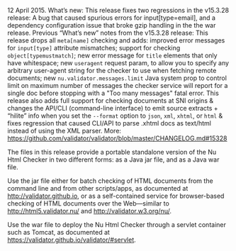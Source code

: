 
12 April 2015.
What’s new: This release fixes two regressions in the v15.3.28 release: A
bug that caused spurious errors for input[type=email], and a dependency
configuration issue that broke gzip handling in the the war release.
Previous “What’s new” notes from the v15.3.28 release: This release drops
all `meta[name]` checking and adds: improved error messages for
`input[type]` attribute mismatches; support for checking
`object[typemustmatch]`; new error message for `title` elements that only
have whitespace; new `useragent` request param, to allow you to specify any
arbitrary user-agent string for the checker to use when fetching remote
documents; new `nu.validator.messages.limit` Java system prop to control
limit on maximum number of messages the checker service will report for a
single doc before stopping with a "Too many messages" fatal error. This
release also adds full support for checking documents at SNI origins &
changes the API/CLI (command-line interface) to emit source extracts +
“hilite” info when you set the `--format` option to `json`, `xml`, `xhtml`,
or `html` & fixes regression that caused CLI/API to parse .xhtml docs as
text/html instead of using the XML parser.
More: https://github.com/validator/validator/blob/master/CHANGELOG.md#15328

The files in this release provide a portable standalone version of the Nu Html
Checker in two different forms: as a Java jar file, and as a Java war file.

Use the jar file either for batch checking of HTML documents from the command
line and from other scripts/apps, as documented at http://validator.github.io,
or as a self-contained service for browser-based checking of HTML documents over
the Web—similar to http://html5.validator.nu/ and http://validator.w3.org/nu/.

Use the war file to deploy the Nu Html Checker through a servlet container such
as Tomcat, as documented at https://validator.github.io/validator/#servlet.
